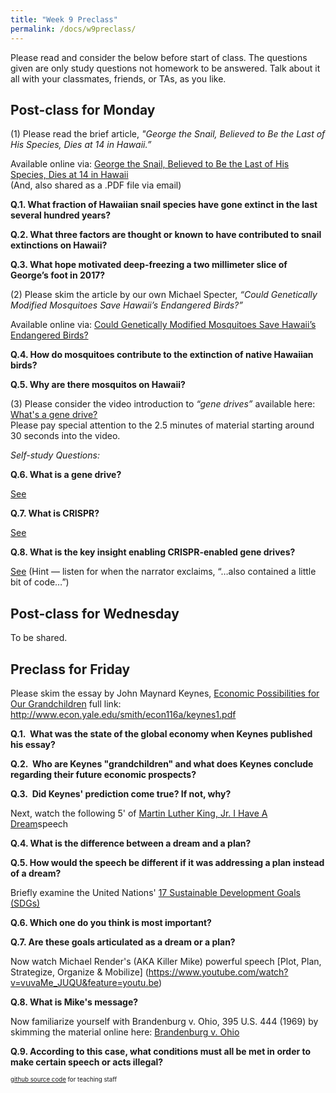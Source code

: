 ```yaml
---
title: "Week 9 Preclass"
permalink: /docs/w9preclass/
---
```



Please read and consider the below before start of class. The questions given are only study questions not homework to be answered. Talk about it all with your classmates, friends, or TAs, as you like.

## Post-class for Monday
   
(1) Please read the brief article, *"George the Snail, Believed to Be the Last of His Species, Dies at 14 in Hawaii.”*

Available online via: [George the Snail, Believed to Be the Last of His Species, Dies at 14 in Hawaii](https://www.nytimes.com/2019/01/10/science/snail-dead-george-species.html)  
(And, also shared as a .PDF file via email)

**Q.1. What fraction of Hawaiian snail species have gone extinct in the last several hundred years?**  

**Q.2. What three factors are thought or known to have contributed to snail extinctions on Hawaii?**  

**Q.3. What hope motivated deep-freezing a two millimeter slice of George’s foot in 2017?** 


(2) Please skim the article by our own Michael Specter, *“Could Genetically Modified Mosquitoes Save Hawaii’s Endangered Birds?”*  

Available online via: [Could Genetically Modified Mosquitoes Save Hawaii’s Endangered Birds?](https://www.newyorker.com/news/daily-comment/could-genetically-modified-mosquitoes-save-hawaiis-endangered-birds)   

**Q.4. How do mosquitoes contribute to the extinction of native Hawaiian birds?**  

**Q.5. Why are there mosquitos on Hawaii?**   

(3) Please consider the video introduction to *“gene drives”* available here: [What's a gene drive?](https://youtu.be/KgvhUPiDdq8)   
Please pay special attention to the 2.5 minutes of material starting around 30 seconds into the video.   

*Self-study Questions:* 

**Q.6. What is a gene drive?**

[See](https://youtu.be/KgvhUPiDdq8?t=30)   

**Q.7. What is CRISPR?**   

[See](https://youtu.be/KgvhUPiDdq8?t=54)   

**Q.8. What is the key insight enabling CRISPR-enabled gene drives?**    

[See](https://youtu.be/KgvhUPiDdq8?t=98) (Hint — listen for when the narrator exclaims, “…also contained a little bit of code…”)   

## Post-class for Wednesday 

To be shared. 

## Preclass for Friday 

Please skim the essay by John Maynard Keynes, [Economic Possibilities for Our Grandchildren](http://www.econ.yale.edu/smith/econ116a/keynes1.pdf)
full link: http://www.econ.yale.edu/smith/econ116a/keynes1.pdf

**Q.1.  What was the state of the global economy when Keynes published his essay?**

**Q.2.  Who are Keynes "grandchildren" and what does Keynes conclude regarding their future economic prospects?**

**Q.3.  Did Keynes' prediction come true? If not, why?**

Next, watch the following 5' of [Martin Luther King, Jr. I Have A Dream](https://www.youtube.com/watch?v=3vDWWy4CMhE&feature=youtu.be)speech

**Q.4. What is the difference between a dream and a plan?**

**Q.5. How would the speech be different if it was addressing a plan instead of a dream?**

Briefly examine the United Nations' [17 Sustainable Development Goals (SDGs)](https://sustainabledevelopment.un.org/)

**Q.6. Which one do you think is most important?**

**Q.7. Are these goals articulated as a dream or a plan?**

Now watch Michael Render's (AKA Killer Mike) powerful speech [Plot, Plan, Strategize, Organize & Mobilize]
(https://www.youtube.com/watch?v=vuvaMe_JUQU&feature=youtu.be)

**Q.8. What is Mike's message?**

Now familiarize yourself with Brandenburg v. Ohio, 395 U.S. 444 (1969) by skimming the material online here:
[Brandenburg v. Ohio](https://en.wikipedia.org/wiki/Brandenburg_v._Ohio)

**Q.9. According to this case, what conditions must all be met in order to make certain speech or acts illegal?**


<sub><sup> [github source code](https://github.com/Stanford-BioE80/Stanford-BioE80.github.io/edit/master/_docs/w9preclass.md) for teaching staff <sub><sup>
